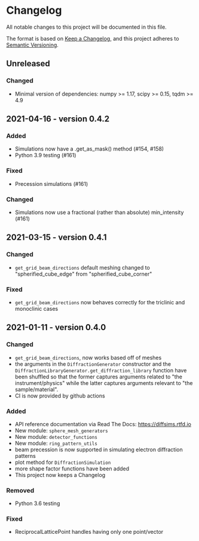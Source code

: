 # Changelog
All notable changes to this project will be documented in this file.

The format is based on [Keep a Changelog](https://keepachangelog.com/en/1.0.0/),
and this project adheres to [Semantic Versioning](https://semver.org/spec/v2.0.0.html).

## Unreleased

### Changed
- Minimal version of dependencies: numpy >= 1.17, scipy >= 0.15, tqdm >= 4.9

## 2021-04-16 - version 0.4.2

### Added
- Simulations now have a .get_as_mask() method (#154, #158)
- Python 3.9 testing (#161)

### Fixed
- Precession simulations (#161)

### Changed
- Simulations now use a fractional (rather than absolute) min_intensity (#161)

## 2021-03-15 - version 0.4.1
### Changed
- `get_grid_beam_directions` default meshing changed to "spherified_cube_edge" from "spherified_cube_corner"

### Fixed
- `get_grid_beam_directions` now behaves correctly for the triclinic and monoclinic cases

## 2021-01-11 - version 0.4.0
### Changed
- `get_grid_beam_directions`, now works based off of meshes
- the arguments in the `DiffractionGenerator` constructor and the `DiffractionLibraryGenerator.get_diffraction_library` function have been shuffled so that the former captures arguments related to "the instrument/physics" while the latter captures arguments relevant to "the sample/material".
- CI is now provided by github actions

### Added
- API reference documentation via Read The Docs: https://diffsims.rtfd.io
- New module: `sphere_mesh_generators`
- New module: `detector_functions`
- New module: `ring_pattern_utils`
- beam precession is now supported in simulating electron diffraction patterns
- plot method for `DiffractionSimulation`
- more shape factor functions have been added
- This project now keeps a Changelog

### Removed
- Python 3.6 testing

### Fixed
- ReciprocalLatticePoint handles having only one point/vector
